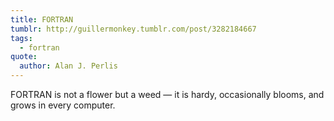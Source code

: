 ```yaml
---
title: FORTRAN
tumblr: http://guillermonkey.tumblr.com/post/3282184667
tags:
  - fortran
quote:
  author: Alan J. Perlis
---
```


FORTRAN is not a flower but a weed — it is hardy, occasionally blooms, and grows in every computer.
